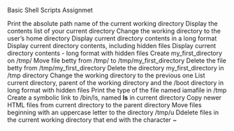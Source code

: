 Basic Shell Scripts Assignmet
 
Print the absolute path name of the current working directory
Display the contents list of your current directory
Change the working directory to the user’s home directory
Display current directory contents in a long format
Display current directory contents, including hidden files
Display current directory contents - long format with hidden files
Create my_first_directory on /tmp/
Move file betty from /tmp/ to /tmp/my_first_directory
Delete the file betty from /tmp/my_first_directory
Delete the directory my_first_directory in /tmp directory
Change the working directory to the previous one
List current directory, parent of the working directory and the /boot directory in long format with hidden files
Print the type of the file named iamafile in /tmp
Create a symbolic link to /bin/ls, named __ls__ in current directory
Copy newer HTML files from current directory to the parent directory
Move files beginning with an uppercase letter to the directory /tmp/u
Ddelete files in the current working directory that end with the character ~
